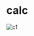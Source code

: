 # calc

![c1](https://github.com/311riya/calc/assets/130136019/c02a88cb-d341-4de9-9a91-a5e6548a2fd5)
